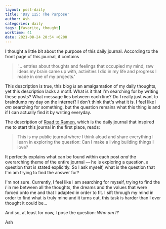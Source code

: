 ```yaml
---
layout: post-daily
title: 'Day 115: The Purpose'
author: Ash
categories: daily
tags: [favorite, thought]
worktime: 41
date: 2021-08-24 20:54 +0200
---
```

I thought a little bit about the purpose of this daily journal. According to the front page of this journal, it contains 

> '... entries about thoughts and feelings that occupied my mind, raw ideas my brain came up with, activities I did in my life and progress I made in one of my projects.'

This description is true, this blog *is* an amalgamation of my daily thoughts, yet this description lacks a motif. What is it that I'm searching for by writing these posts? What message lies between each line? Do I really just want to braindump my day on the internet? I don't think that's what it is. I feel like I *am* searching for something, but the question remains what this thing is and if I can actually find it by writing everyday.

The description of [Road to Ramen](https://roadtoramen.com), which is the daily journal that inspired me to start this journal in the first place, reads:

> This is my public journal where I think aloud and share everything I learn in exploring the question: Can I make a living building things I love?

It perfectly explains what can be found within each post *and* the overarching theme of the entire journal &mdash; he is exploring a question, a question that is stated explicitly. So I ask myself, what is the question that I'm am trying to find the answer for?

I'm not sure. Currently, I feel like I am searching for myself, trying to find the *I* in me between all the thoughts, the dreams and the values that were forced onto me and that I adapted in order to fit. I sift through my mind in order to find what is truly mine and it turns out, this task is harder than I ever thought it could be...

And so, at least for now, I pose the question: *Who am I?*

Ash
